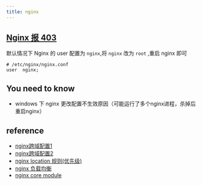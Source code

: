 ```yaml
---
title: nginx
---
```


## [Nginx 报 403](https://www.cnblogs.com/kenshinobiy/p/7134120.html)

默认情况下 Nginx 的 user 配置为 `nginx`,将 `nginx` 改为 `root` ,重启 nginx 即可

```shell
# /etc/nginx/nginx.conf
user  nginx;
```

## You need to know

- windows 下 nginx 更改配置不生效原因（可能运行了多个nginx进程，杀掉后重启nginx）

## reference

- [nginx跨域配置1](https://www.cnblogs.com/fnz0/p/15803011.html)
- [nginx跨域配置2](https://www.cnblogs.com/itzgr/p/13343387.html)
- [nginx location 规则(优先级)](https://www.cnblogs.com/xiongzaiqiren/p/16968651.html)
- [nginx 负载均衡](https://www.jb51.net/article/246881.htm)
- [nginx core module](https://nginx.org/en/docs/http/ngx_http_core_module.html#var_server_port)
